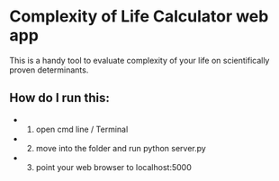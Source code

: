 # Complexity of Life Calculator web app
This is a handy tool to evaluate complexity of your life on scientifically proven determinants.  
## How do I run this: 
- 1. open cmd line / Terminal
- 2. move into the folder and run python server.py
- 3. point your web browser to localhost:5000 
						
